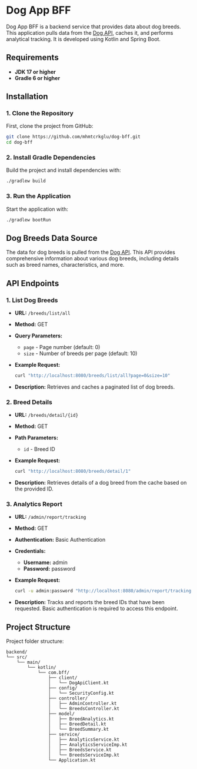 # Dog App BFF

Dog App BFF is a backend service that provides data about dog breeds. This application pulls data from the [Dog API](https://thedogapi.com/), caches it, and performs analytical tracking. It is developed using Kotlin and Spring Boot.

## Requirements

- **JDK 17 or higher**
- **Gradle 6 or higher**

## Installation

### 1. Clone the Repository

First, clone the project from GitHub:

```bash
git clone https://github.com/mhmtcrkglu/dog-bff.git
cd dog-bff
```

### 2. Install Gradle Dependencies

Build the project and install dependencies with:

```bash
./gradlew build
```

### 3. Run the Application

Start the application with:

```bash
./gradlew bootRun
```

## Dog Breeds Data Source

The data for dog breeds is pulled from the [Dog API](https://api.thedogapi.com/v1). This API provides comprehensive information about various dog breeds, including details such as breed names, characteristics, and more.

## API Endpoints

### 1. List Dog Breeds

- **URL:** `/breeds/list/all`
- **Method:** GET
- **Query Parameters:**
  - `page` - Page number (default: 0)
  - `size` - Number of breeds per page (default: 10)
- **Example Request:**

  ```bash
  curl "http://localhost:8080/breeds/list/all?page=0&size=10"
  ```

- **Description:** Retrieves and caches a paginated list of dog breeds.

### 2. Breed Details

- **URL:** `/breeds/detail/{id}`
- **Method:** GET
- **Path Parameters:**
  - `id` - Breed ID
- **Example Request:**

  ```bash
  curl "http://localhost:8080/breeds/detail/1"
  ```

- **Description:** Retrieves details of a dog breed from the cache based on the provided ID.

### 3. Analytics Report

- **URL:** `/admin/report/tracking`
- **Method:** GET
- **Authentication:** Basic Authentication
- **Credentials:**
  - **Username:** admin
  - **Password:** password
- **Example Request:**

  ```bash
  curl -u admin:password "http://localhost:8080/admin/report/tracking"
  ```

- **Description:** Tracks and reports the breed IDs that have been requested. Basic authentication is required to access this endpoint.

## Project Structure

Project folder structure:

```
backend/
└── src/
    └── main/
        └── kotlin/
            └── com.bff/
                ├── client/
                │   └── DogApiClient.kt
                ├── config/
                │   └── SecurityConfig.kt
                ├── controller/
                │   ├── AdminController.kt
                │   └── BreedsController.kt
                ├── model/
                │   ├── BreedAnalytics.kt
                │   ├── BreedDetail.kt
                │   └── BreedSummary.kt
                ├── service/
                │   ├── AnalyticsService.kt
                │   ├── AnalyticsServiceImp.kt
                │   ├── BreedsService.kt
                │   └── BreedsServiceImp.kt
                └── Application.kt

```
